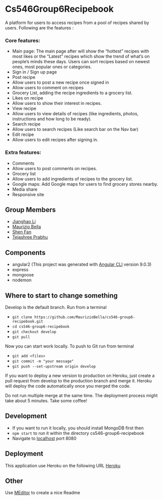 # Cs546Group6Recipebook

A platform for users to access recipes from a pool of recipes shared by users. Following are the features :

### Core features: 
- Main page: The main page after will show the “hottest” recipes with most likes or the “Latest” recipes which show the trend of what’s on people’s minds these days.  Users can sort recipes based on newest ones, most popular ones or categories.
- Sign in / Sign up page
- Post recipe
- Allow users to post a new recipe once signed in
- Allow users to comment on recipes
- Grocery List, adding the recipe ingredients to a grocery list.
- Likes on recipe
- Allow users to show their interest in recipes.
- View recipe
- Allow users to view details of recipes (like ingredients, photos, instructions and how long to be ready).
- Search recipe
- Allow users to search recipes (Like search bar on the Nav bar)
- Edit recipe
- Allow users to edit recipes after signing in.

### Extra features:
- Comments
- Allow users to post comments on recipes.
- Grocery list
- Allow users to add ingredients of recipes to the grocery list.
- Google maps: Add Google maps for users to find grocery stores nearby.
- Media share
- Responsive site


## Group Members
- [Jianghao Li](https://github.com/travislee0711)
- [Maurizio Bella](https://github.com/MaurizioBella/)
- [Shen Fan](https://github.com/almoshen)
- [Tejashree Prabhu](https://github.com/TP170996)

## Components
- angular2 (This project was generated with [Angular CLI](https://github.com/angular/angular-cli) version 9.0.3)
- express
- mongoose
- nodemon

## Where to start to change something
Develop is the default branch. Run from a terminal

- `git clone https://github.com/MaurizioBella/cs546-group6-recipebook.git`
- `cd cs546-group6-recipebook`
- `git checkout develop`
- `git pull`

Now you can start work locally. To push to Git run from terminal

- `git add <files>`
- `git commit -m "your message"`
- `git push --set-upstream origin develop`

If you want to deploy a new version to production on Heroku, just create a pull request from develop to the production branch and merge it.
Heroku will deploy the code automatically once you merged the code.

Do not run multiple merge at the same time. The deployment process might take about 5 minutes. Take some coffee!


## Development
- If you want to run it locally, you should install MongoDB first then
- `npm start` to run it within the directory cs546-group6-recipebook
- Navigate to [localhost](http://localhost:8080/) port 8080

## Deployment
This application use Heroku on the following URL  [Heroku](https://cs546-group6-recipebook.herokuapp.com/) 

## Other
Use [MEditor](https://pandao.github.io/editor.md/en.html) to create a nice Readme
